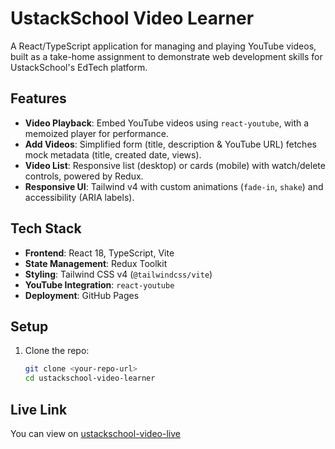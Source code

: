 # UstackSchool Video Learner

A React/TypeScript application for managing and playing YouTube videos, built as a take-home assignment to demonstrate web development skills for UstackSchool's EdTech platform.

## Features

- **Video Playback**: Embed YouTube videos using `react-youtube`, with a memoized player for performance.
- **Add Videos**: Simplified form (title, description & YouTube URL) fetches mock metadata (title, created date, views).
- **Video List**: Responsive list (desktop) or cards (mobile) with watch/delete controls, powered by Redux.
- **Responsive UI**: Tailwind v4 with custom animations (`fade-in`, `shake`) and accessibility (ARIA labels).

## Tech Stack

- **Frontend**: React 18, TypeScript, Vite
- **State Management**: Redux Toolkit
- **Styling**: Tailwind CSS v4 (`@tailwindcss/vite`)
- **YouTube Integration**: `react-youtube`
- **Deployment**: GitHub Pages

## Setup

1. Clone the repo:
   ```bash
   git clone <your-repo-url>
   cd ustackschool-video-learner
   ```

## Live Link

You can view on [ustackschool-video-live](https://sochuks.github.io/ustackschool-video/)
